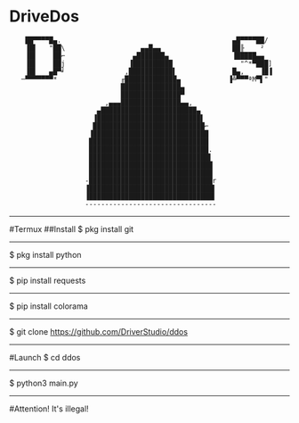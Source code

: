 # DriveDos

        ██▀▀▀▀█▄.                                           ▄█▀▀▀▀██/     
        ▐█▌   "██\                   ▄▄█▄▄                  ██╟    ²      
        ▐█▌    ██⌐                 ▄███████▄                ▐█████▄▄      
        ▐█▌    ██j                ▐██████████                 "^*▀███]    
        ▐█▌   ▄█▀╛               ,███████████▌              █▄,    ▐█▐    
       ─▀▀▀▀▀▀▀*                ╓█████████████▄            ▐╩▀▀▀ªM▀▌"     
                                ███████████████▄                          
                                ███████████████▀                          
                            ,▄▄▄███████████████▄▄,                        
                          ▄████████████████████████▄                      
                         ▐██████████████████████████▌                     
                         ████████████████████████████⌐                    
                        ▐█████████████████████████████                    
                        ██████████████████████████████                    
                        ██████████████████████████████.                   
                        ██████████████████████████████▌                   
                        ███████████████████████████████                   
                        ███████████████████████████████                   
                       -███████████████████████████████r                  
                       ▐███████████████████████████████▌                  
                       ▐███████████████████████████████▌                  
                       ---------------------------------                  
____
#Termux
##Install
$ pkg install git
____
$ pkg install python
____
$ pip install requests
____
$ pip install colorama
____
$ git clone https://github.com/DriverStudio/ddos
____
#Launch
$ cd ddos
____
$ python3 main.py
____
#Attention! It's illegal!
